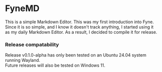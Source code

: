 # FyneMD
This is a simple Markdown Editor. This was my first introduction into Fyne.
Since it is so simple, and I know it doesn't track anything, I started using it as my daily Markdown Editor.
As a result, I decided to compile it for release.

### Release compatability
Release v0.1.0-alpha has only been tested on an Ubuntu 24.04 system running Wayland.  
Future releases will also be tested on Windows 11.